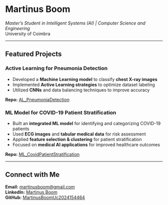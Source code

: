 # Martinus Boom  
*Master’s Student in Intelligent Systems (AI) | Computer Science and Engineering*  
University of Coimbra  

---

## Featured Projects  

### **Active Learning for Pneumonia Detection**  
- Developed a **Machine Learning model** to classify **chest X-ray images**  
- Implemented **Active Learning strategies** to optimize dataset labeling  
- Utilized **CNNs** and data balancing techniques to improve accuracy  

**Repo:** [AL_PneumoniaDetection](https://github.com/MartinusBoomUc2024154464/AL_PneumoniaDetection.git)  

### **ML Model for COVID-19 Patient Stratification**  
- Built an **integrated ML model** for identifying and categorizing COVID-19 patients  
- Used **ECG images** and **tabular medical data** for risk assessment  
- Applied **feature selection & clustering** for patient stratification  
- Focused on **medical AI applications** for improved healthcare outcomes  

**Repo:** [ML_CovidPatientStratification](https://github.com/MartinusBoomUc2024154464/ML_CovidPatientStratification.git)  

---

## Connect with Me  
**Email:** martinusboom@gmail.com  
**LinkedIn:** [Martinus Boom](https://www.linkedin.com/in/martinus-boom-9475a9270)  
**GitHub:** [MartinusBoomUc2024154464](https://github.com/MartinusBoomUc2024154464)  
